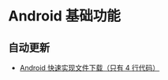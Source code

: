 # Android 基础功能

## 自动更新

- [Android 快速实现文件下载（只有 4 行代码）](http://gold.xitu.io/entry/57715565d342d30057dcea62)


